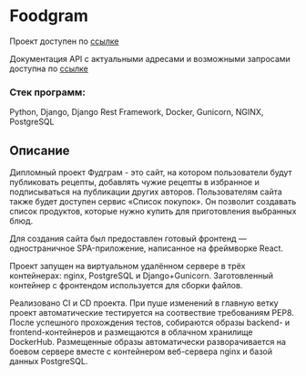 # Foodgram
Проект доступен по [ссылке](https://gdefoodgram.ddns.net)

Документация API с актуальными адресами и возможными запросами доступна по [ссылке](http://localhost/api/docs/redoc.html)

### Стек программ:
Python, Django, Django Rest Framework, Docker, Gunicorn, NGINX, PostgreSQL


## Описание

Дипломный проект Фудграм - это сайт, на котором пользователи будут публиковать рецепты, добавлять чужие рецепты в избранное и подписываться на публикации других авторов. Пользователям сайта также будет доступен сервис «Список покупок». Он позволит создавать список продуктов, которые нужно купить для приготовления выбранных блюд.

Для создания сайта был предоставлен готовый фронтенд — одностраничное SPA-приложение, написанное на фреймворке React.

Проект запущен на виртуальном удалённом сервере в трёх контейнерах: nginx, PostgreSQL и Django+Gunicorn. Заготовленный контейнер с фронтендом используется для сборки файлов.

Реализовано CI и CD проекта. При пуше изменений в главную ветку проект автоматические тестируется на соотвествие требованиям PEP8. После успешного прохождения тестов, собираются образы backend- и frontend-контейнеров и размещаются в облачном хранилище DockerHub. Размещенные образы автоматически разворачивается на боевом сервере вместе с контейнером веб-сервера nginx и базой данных PostgreSQL.

